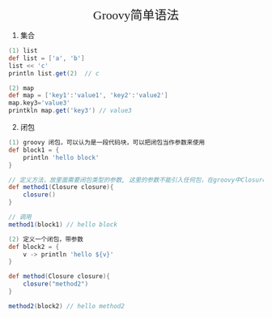 <center><font size=5 face="黑体">Groovy简单语法</font></center>

1. 集合

```groovy
(1) list
def list = ['a', 'b']
list << 'c'
println list.get(2)  // c

(2) map
def map = ['key1':'value1', 'key2':'value2']
map.key3='value3'
printkln map.get('key3') // value3
```

2. 闭包

```groovy
(1) groovy 闭包，可以认为是一段代码块，可以把闭包当作参数来使用
def block1 = {
    println 'hello block'
}

// 定义方法，放里面需要闭包类型的参数, 这里的参数不能引入任何包，在groovy中Closure这个单词就代表闭包
def method1(Closure closure){
    closure()
}

// 调用
method1(block1) // hello block

(2) 定义一个闭包，带参数
def block2 = {
    v -> println 'hello ${v}'  
}

def method(Closure closure){
    closure("method2")
}

method2(block2) // hello method2
```

